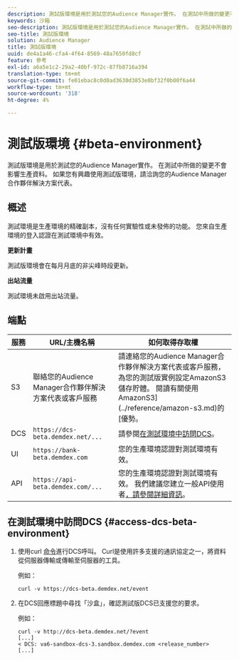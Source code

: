 ```yaml
---
description: 測試版環境是用於測試您的Audience Manager實作。 在測試中所做的變更不會影響生產資料。 如果您有興趣使用測試版環境，請洽詢您的Audience Manager合作夥伴解決方案代表。
keywords: 沙箱
seo-description: 測試版環境是用於測試您的Audience Manager實作。 在測試中所做的變更不會影響生產資料。 如果您有興趣使用測試版環境，請洽詢您的Audience Manager合作夥伴解決方案代表。
seo-title: 測試版環境
solution: Audience Manager
title: 測試版環境
uuid: de4a1a46-cfa4-4f64-8569-48a7650fd8cf
feature: 參考
exl-id: a6a5e1c2-29a2-40bf-972c-87fb8716a394
translation-type: tm+mt
source-git-commit: fe01ebac8c0d0ad3630d3853e0bf32f0b00f6a44
workflow-type: tm+mt
source-wordcount: '318'
ht-degree: 4%

---
```


# 測試版環境 {#beta-environment}

測試版環境是用於測試您的Audience Manager實作。 在測試中所做的變更不會影響生產資料。 如果您有興趣使用測試版環境，請洽詢您的Audience Manager合作夥伴解決方案代表。

## 概述

測試環境是生產環境的精確副本，沒有任何實驗性或未發佈的功能。 您來自生產環境的登入認證在測試環境中有效。

**更新計畫**

測試版環境會在每月月底的非尖峰時段更新。

**出站流量**

測試環境未啟用出站流量。

<!-- 

Added re: AAM-30826.

 -->

## 端點



| 服務 | URL/主機名稱 | 如何取得存取權 |
|--- |--- | --- |
| S3 | 聯絡您的Audience Manager合作夥伴解決方案代表或客戶服務 | 請連絡您的Audience Manager合作夥伴解決方案代表或客戶服務，為您的測試版實例設定AmazonS3儲存貯體。 閱讀有關使用AmazonS3](../reference/amazon-s3.md)的[優勢。 |
| DCS | `https://dcs-beta.demdex.net/...` | 請參閱[在測試環境中訪問DCS](../reference/beta-environment.md#access-dcs-beta-environment)。 |
| UI | `https://bank-beta.demdex.com` | 您的生產環境認證對測試環境有效。 |
| API | `https://api-beta.demdex.com/...` | 您的生產環境認證對測試環境有效。 我們建議您建立一般API使用者[，請參閱詳細資訊](../api/rest-api-main/aam-api-getting-started.md#requirements)。 |

## 在測試環境中訪問DCS {#access-dcs-beta-environment}

1. 使用curl [命令](https://curl.haxx.se/docs/manpage.html)進行DCS呼叫。 Curl是使用許多支援的通訊協定之一，將資料從伺服器傳輸或傳輸至伺服器的工具。

   例如：

   `curl -v https://dcs-beta.demdex.net/event`

1. 在DCS回應標題中尋找「沙盒」，確認測試版DCS已支援您的要求。

   例如：

   ```
   curl -v http://dcs-beta.demdex.net/?event
   [...]
   < DCS: va6-sandbox-dcs-3.sandbox.demdex.com <release_number>
   [...]
   ```

<!--

1. Determine the load balancer's endpoint IP addresses.

   Run the `dig`  [command](https://en.wikipedia.org/wiki/Dig_(command)) to determine the IP address of the nearest load balancer. The `dig` command queries the Domain Name System and returns the name and IP addresses of the [!DNL Audience Manager] [!UICONTROL Data Collection Servers (DCS)].

   ```
   dig dcs-beta.demdex.net
   ...
   dcs-sandbox-1754093861.us-east-1.elb.amazonaws.com. 60 IN A 52.87.15.51
   dcs-sandbox-1754093861.us-east-1.elb.amazonaws.com. 60 IN A 50.16.150.8
   dcs-sandbox-1754093861.us-east-1.elb.amazonaws.com. 60 IN A 52.2.228.100
   ```

2. Using one of the addresses in the above table, add a static DNS entry in the [!DNL /etc/hosts] file.

   On Windows, modify [!DNL c:\WINDOWS\system32\drivers\etc\hosts].

   For example:

   [!DNL 52.87.15.51 *`samplepartner`*.demdex.net]

   >[!NOTE]
   >
   >The addresses change occasionally, so you must keep your [!DNL /etc/hosts] file up to date.

   Additionally, if you need to set up ID synchronization, you must add a similar entry for [!DNL dpm.demdex.net.]

   [!DNL 52.87.15.51 dpm.demdex.net]. 

3. Make a DCS call, using the `curl` [command](https://curl.haxx.se/docs/manpage.html). Curl is a tool to transfer data from or to a server, using one of many supported protocols.

   For example:

   [!DNL https://<domain>/event?product=camera] 

4. Verify that your request was served by the beta DCS by looking for "sandbox" in the DCS response header.

   For example:

   ```
   curl -v https://dcs-beta.demdex.net/?event
   [...]
   < DCS: va6-sandbox-dcs-3.sandbox.demdex.com <release_number>
   [...]
   ```

   -->
